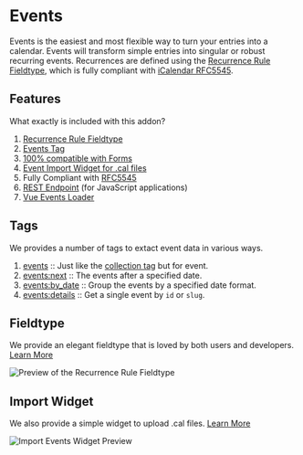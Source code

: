 # Events

Events is the easiest and most flexible way to turn your entries into a calendar. Events will transform simple entries into singular or robust recurring events. Recurrences are defined using the [Recurrence Rule Fieldtype](https://github.com/objectivehtml/statamic-events/blob/master/docs/fieldtype.md), which is fully compliant with [iCalendar RFC5545](https://tools.ietf.org/html/rfc5545#section-3.3.10).

## Features

What exactly is included with this addon?

1. [Recurrence Rule Fieldtype](./fieldtype.md)
2. [Events Tag](./tags/events.md)
3. [100% compatible with Forms](https://statamic.dev/forms#content)
4. [Event Import Widget for .cal files](import.md)
5. Fully Compliant with [RFC5545](https://tools.ietf.org/html/rfc5545#section-3.3.10)
6. [REST Endpoint](./rest-endpoint.md) (for JavaScript applications)
7. [Vue Events Loader](./vue-events-loader.md)

## Tags

We provides a number of tags to extact event data in various ways.

1. [events](./tags/events.md) :: Just like the [collection tag]([collection](https://statamic.dev/tags/collection#content)) but for event.
2. [events:next](./tags/events-next.md) :: The events after a specified date.
3. [events:by_date](./tags/events-by-date.md) :: Group the events by a specified date format.
4. [events:details](./tags/events-details.md) :: Get a single event by `id` or `slug`.

## Fieldtype

We provide an elegant fieldtype that is loved by both users and developers. [Learn More](./fieldtype.md)

![Preview of the Recurrence Rule Fieldtype](https://cdn.jsdelivr.net/gh/objectivehtml/statamic-events/docs/screenshots/fieldtype-preview.gif)

## Import Widget

We also provide a simple widget to upload .cal files. [Learn More](./widgets/import-event.md)

![Import Events Widget Preview](https://cdn.jsdelivr.net/gh/objectivehtml/statamic-events/docs/screenshots/fieldtype-daily-preview.gif)
